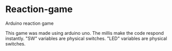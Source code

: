 # Reaction-game
Arduino reaction game 

This game was made using arduino uno. 
The millis make the code respond instantly. 
"SW" variables are physical switches.
"LED" variables are physical switches.
